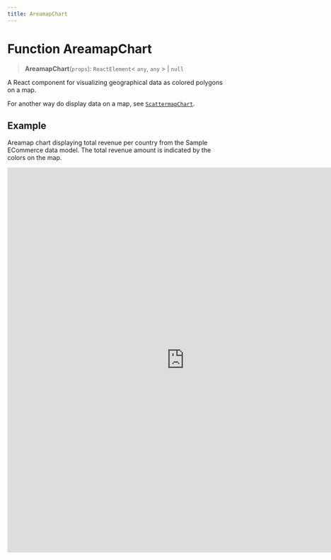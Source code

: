 ```yaml
---
title: AreamapChart
---
```


# Function AreamapChart

> **AreamapChart**(`props`): `ReactElement`\< `any`, `any` \> \| `null`

A React component for visualizing geographical data as colored polygons on a map.

For another way do display data on a map, see [`ScattermapChart`](function.ScattermapChart.md).

## Example

Areamap chart displaying total revenue per country from the Sample ECommerce data model. The total revenue amount is indicated by the colors on the map.

<iframe
 src='https://csdk-playground.sisense.com/?example=charts%2Fmap-area&mode=docs'
 width=800
 height=870
 style='border:none;'
/>

## Parameters

| Parameter | Type | Description |
| :------ | :------ | :------ |
| `props` | [`AreamapChartProps`](../interfaces/interface.AreamapChartProps.md) | Areamap chart properties |

## Returns

`ReactElement`\< `any`, `any` \> \| `null`

Areamap Chart component
